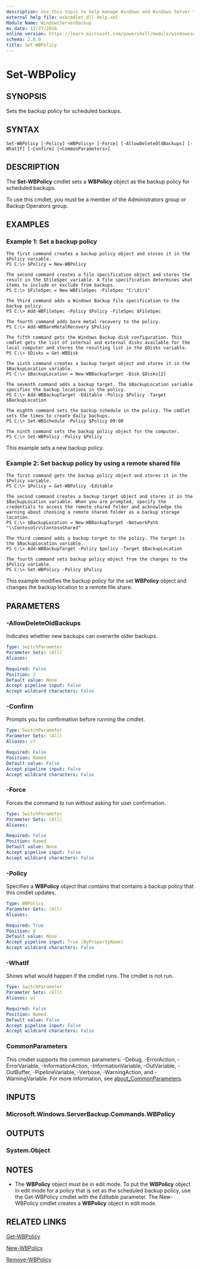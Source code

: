 ```yaml
---
description: Use this topic to help manage Windows and Windows Server technologies with Windows PowerShell.
external help file: wsbcmdlet.dll-Help.xml
Module Name: WindowsServerBackup
ms.date: 12/27/2016
online version: https://learn.microsoft.com/powershell/module/windowsserverbackup/set-wbpolicy?view=windowsserver2025-ps&wt.mc_id=ps-gethelp
schema: 2.0.0
title: Set-WBPolicy
---
```


# Set-WBPolicy

## SYNOPSIS
Sets the backup policy for scheduled backups.

## SYNTAX

```
Set-WBPolicy [-Policy] <WBPolicy> [-Force] [-AllowDeleteOldBackups] [-WhatIf] [-Confirm] [<CommonParameters>]
```

## DESCRIPTION
The **Set-WBPolicy** cmdlet sets a **WBPolicy** object as the backup policy for scheduled backups.

To use this cmdlet, you must be a member of the Administrators group or Backup Operators group.

## EXAMPLES

### Example 1: Set a backup policy
```
The first command creates a backup policy object and stores it in the $Policy variable.
PS C:\> $Policy = New-WBPolicy

The second command creates a file specification object and stores the result in the $FileSpec variable. A file specification determines what items to include or exclude from backups.
PS C:\> $FileSpec = New-WBFileSpec -FileSpec "C:\dir1"

The third command adds a Windows Backup file specification to the backup policy.
PS C:\> Add-WBFileSpec -Policy $Policy -FileSpec $FileSpec

The fourth command adds bare metal recovery to the policy.
PS C:\> Add-WBBareMetalRecovery $Policy

The fifth command gets the Windows Backup disk configuration. This cmdlet gets the list of internal and external disks available for the local computer and stores the resulting list in the $Disks variable.
PS C:\> $Disks = Get-WBDisk

The sixth command creates a backup target object and stores it in the $BackupLocation variable.
PS C:\> $BackupLocation = New-WBBackupTarget -Disk $Disks[2]

The seventh command adds a backup target. The $BackupLocation variable specifies the backup locations in the policy.
PS C:\> Add-WBBackupTarget -Editable -Policy $Policy -Target $BackupLocation

The eighth command sets the backup schedule in the policy. The cmdlet sets the times to create daily backups.
PS C:\> Set-WBSchedule -Policy $Policy 09:00

The ninth command sets the backup policy object for the computer.
PS C:\> Set-WBPolicy -Policy $Policy
```

This example sets a new backup policy.

### Example 2: Set backup policy by using a remote shared file
```
The first command gets the backup policy object and stores it in the $Policy variable.
PS C:\> $Policy = Get-WBPolicy -Editable

The second command creates a backup target object and stores it in the $BackupLocation variable. When you are prompted, specify the credentials to access the remote shared folder and acknowledge the warning about choosing a remote shared folder as a backup storage location.
PS C:\> $BackupLocation = New-WBBackupTarget -NetworkPath "\\ContosoSrv\ContosoShared"

The third command adds a backup target to the policy. The target is the $BackupLocation variable.
PS C:\> Add-WBBackupTarget -Policy $policy -Target $BackupLocation

The fourth command sets backup policy object from the changes to the $Policy variable.
PS C:\> Set-WBPolicy -Policy $Policy
```

This example modifies the backup policy for the set **WBPolicy** object and changes the backup location to a remote file share.

## PARAMETERS

### -AllowDeleteOldBackups
Indicates whether new backups can overwrite older backups.

```yaml
Type: SwitchParameter
Parameter Sets: (All)
Aliases:

Required: False
Position: 2
Default value: None
Accept pipeline input: False
Accept wildcard characters: False
```

### -Confirm
Prompts you for confirmation before running the cmdlet.

```yaml
Type: SwitchParameter
Parameter Sets: (All)
Aliases: cf

Required: False
Position: Named
Default value: False
Accept pipeline input: False
Accept wildcard characters: False
```

### -Force
Forces the command to run without asking for user confirmation.

```yaml
Type: SwitchParameter
Parameter Sets: (All)
Aliases:

Required: False
Position: Named
Default value: None
Accept pipeline input: False
Accept wildcard characters: False
```

### -Policy
Specifies a **WBPolicy** object that contains that contains a backup policy that this cmdlet updates.

```yaml
Type: WBPolicy
Parameter Sets: (All)
Aliases:

Required: True
Position: 0
Default value: None
Accept pipeline input: True (ByPropertyName)
Accept wildcard characters: False
```

### -WhatIf
Shows what would happen if the cmdlet runs.
The cmdlet is not run.

```yaml
Type: SwitchParameter
Parameter Sets: (All)
Aliases: wi

Required: False
Position: Named
Default value: False
Accept pipeline input: False
Accept wildcard characters: False
```

### CommonParameters
This cmdlet supports the common parameters: -Debug, -ErrorAction, -ErrorVariable, -InformationAction, -InformationVariable, -OutVariable, -OutBuffer, -PipelineVariable, -Verbose, -WarningAction, and -WarningVariable. For more information, see [about_CommonParameters](https://go.microsoft.com/fwlink/?LinkID=113216).

## INPUTS

### Microsoft.Windows.ServerBackup.Commands.WBPolicy

## OUTPUTS

### System.Object

## NOTES
* The **WBPolicy** object must be in edit mode. To put the **WBPolicy** object in edit mode for a policy that is set as the scheduled backup policy, use the Get-WBPolicy cmdlet with the *Editable* parameter. The New-WBPolicy cmdlet creates a **WBPolicy** object in edit mode.

## RELATED LINKS

[Get-WBPolicy](./Get-WBPolicy.md)

[New-WBPolicy](./New-WBPolicy.md)

[Remove-WBPolicy](./Remove-WBPolicy.md)

